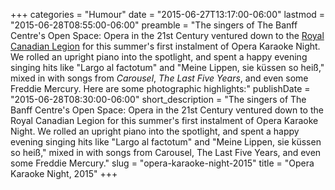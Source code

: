 +++
categories = "Humour"
date = "2015-06-27T13:17:00-06:00"
lastmod = "2015-06-28T08:55:00-06:00"
preamble = "The singers of The Banff Centre's Open Space: Opera in the 21st Century ventured down to the [Royal Canadian Legion](http://banfflegion.ca/) for this summer's first instalment of Opera Karaoke Night. We rolled an upright piano into the spotlight, and spent a happy evening singing hits like \"Largo al factotum\" and \"Meine Lippen, sie küssen so heiß,\" mixed in with songs from *Carousel*, *The Last Five Years*, and even some Freddie Mercury. Here are some photographic highlights:"
publishDate = "2015-06-28T08:30:00-06:00"
short_description = "The singers of The Banff Centre's Open Space: Opera in the 21st Century ventured down to the Royal Canadian Legion for this summer's first instalment of Opera Karaoke Night. We rolled an upright piano into the spotlight, and spent a happy evening singing hits like \"Largo al factotum\" and \"Meine Lippen, sie küssen so heiß,\" mixed in with songs from Carousel, The Last Five Years, and even some Freddie Mercury."
slug = "opera-karaoke-night-2015"
title = "Opera Karaoke Night, 2015"
+++


